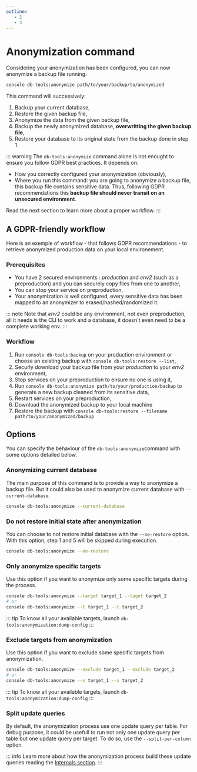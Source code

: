 ```yaml
---
outline:
   - 2
   - 3
---
```


# Anonymization command

Considering your anonymization has been configured, you can
now anonymize a backup file running:

```sh
console db-tools:anonymize path/to/your/backup/to/anonymized
```

This command will successively:

1. Backup your current database,
2. Restore the given backup file,
3. Anonymize the data from the given backup file,
4. Backup the newly anonymized database, **overwritting the given backup file**,
5. Restore your database to its original state from the backup done in step 1.

::: warning
The `db-tools:anonymize` command alone is not enought to ensure you follow GDPR best practices.
It depends on:

* How you correctly configured your anonymization (obviously),
* Where you run this command: you are going to anonymize a backup file,
  this backup file contains sensitive data. Thus, following GDPR recommendations
  this **backup file should never transit on an unsecured environment**.

Read the next section to learn more about a proper workflow.
:::

## A GDPR-friendly workflow

Here is an exemple of workflow - that follows GDPR recommendations - to retrieve anonymized production
data on your local environement.

### Prerequisites

* You have 2 secured environments : *production* and *env2* (such as a preproduction)
  and you can securely copy files from one to another,
* You can stop your service on preproduction,
* Your anonymization is well configured, every sensitive data has been
  mapped to an anonymizer to erased/hashed/randomized it.

::: note
Note that *env2* could be any environment, not even preproduction, all it needs is the CLI to work
and a database, it doesn't even need to be a complete working env.
:::

### Workflow

1. Run `console db-tools:backup` on your production environment or
   choose an existing backup with `console db-tools:restore --list`,
2. Securly download your backup file from your *production* to your *env2* environment,
3. Stop services on your preproduction to ensure no one is using it,
4. Run `console db-tools:anonymize path/to/your/production/backup` to generate
   a new backup cleaned from its sensitive data,
5. Restart services on your preproduction,
6. Download the anonymized backup to your local machine
7. Restore the backup with `console db-tools:restore --filename path/to/your/anonymized/backup`

## Options

You can specify the behaviour of the  `db-tools:anonymize`command with some options detailed below.

### Anonymizing current database

The main purpose of this command is to provide a way to anonymize a backup file. But
it could also be used to anonymize current database with `--current-database`.

```sh
console db-tools:anonymize --current-database
```

### Do not restore initial state after anonymization

You can choose to not restore initial database with the `--no-restore` option.
With this option, step 1 and 5 will be skipped during execution.

```sh
console db-tools:anonymize --no-restore
```

### Only anonymize specific targets

Use this option if you want to anonymize only some specific targets during the process.

```sh
console db-tools:anonymize --target target_1 --taget target_2
# or
console db-tools:anonymize --t target_1 --t target_2
```

::: tip
To know all your available targets, launch `db-tools:anonymization:dump-config`
:::

### Exclude targets from anonymization

Use this option if you want to exclude some specific targets from anonymization.

```sh
console db-tools:anonymize --exclude target_1 --exclude target_2
# or
console db-tools:anonymize --x target_1 --x target_2
```

::: tip
To know all your available targets, launch `db-tools:anonymization:dump-config`
:::

### Split update queries

By default, the anonymization process use one update query per table.
For debug purpose, it could be usefull to run not only one update query per table
but one update query per target. To do so, use the `--split-per-column` option.

::: info
Learn more about how the anonymization process build these update queries reading
the [Internals section](./internals).
:::